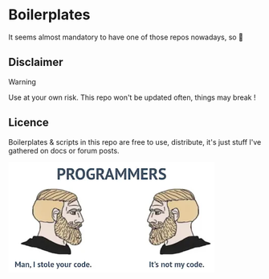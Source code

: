 # Boilerplates

It seems almost mandatory to have one of those repos nowadays, so 🤷

## Disclaimer

> [!WARNING]  
> Use at your own risk. This repo won't be updated often, things may break !

## Licence

Boilerplates & scripts in this repo are free to use, distribute, it's just stuff I've gathered on docs or forum posts.

![](./assets/not_my_code.png)